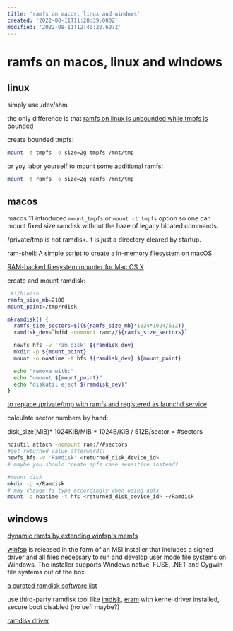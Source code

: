 ```yaml
---
title: 'ramfs on macos, linux and windows'
created: '2022-08-11T11:28:39.000Z'
modified: '2022-08-11T12:40:20.607Z'
---
```


# ramfs on macos, linux and windows

## linux

simply use /dev/shm

the only difference is that [ramfs on linux is unbounded while tmpfs is bounded](https://linuxhint.com/create-ramdisk-linux/)

create bounded tmpfs:
```bash
mount -t tmpfs -o size=2g tmpfs /mnt/tmp
```

or yoy labor yourself to mount some additional  ramfs:

```bash
mount -t ramfs -o size=2g ramfs /mnt/tmp
```

## macos

macos 11 introduced `mount_tmpfs` or `mount -t tmpfs` option so one can mount fixed size ramdisk without the haze of legacy bloated commands.

/private/tmp is not ramdisk. it is just a directory cleared by startup.

[ram-shell: A simple script to create a in-memory filesystem on macOS](https://github.com/KizzyCode/ramfs-shell)

[RAM-backed filesystem mounter for Mac OS X](https://github.com/srcshelton/ramfs#:~:text=A%20memory-backed%20filesystem%20mounter%20for%20Mac%20OS%20X,not%20survive%20a%20reboot%20or%20even%20being%20unmounted.)

create and mount ramdisk:
```bash
 #!/bin/sh
ramfs_size_mb=2100
mount_point=/tmp/rdisk

mkramdisk() {
  ramfs_size_sectors=$((${ramfs_size_mb}*1024*1024/512))
  ramdisk_dev=`hdid -nomount ram://${ramfs_size_sectors}`

  newfs_hfs -v 'ram disk' ${ramdisk_dev}
  mkdir -p ${mount_point}
  mount -o noatime -t hfs ${ramdisk_dev} ${mount_point}

  echo "remove with:"
  echo "umount ${mount_point}"
  echo "diskutil eject ${ramdisk_dev}"
}
```

[to replace /private/tmp with ramfs and registered as launchd service](https://www.cnblogs.com/emitial/p/ramfs-on-mac.html)

calculate sector numbers by hand:

disk_size(MiB)* 1024KiB/MiB * 1024B/KiB / 512B/sector = #sectors

```bash
hdiutil attach -nomount ram://#sectors
#get returned value afterwards!
newfs_hfs -v 'Ramdisk' <returned_disk_device_id>
# maybe you should create apfs case sensitive instead?

#mount disk
mkdir -p ~/Ramdisk
# may change fs type accordingly when using apfs
mount -o noatime -t hfs <returned_disk_device_id> ~/Ramdisk
```

## windows

[dynamic ramfs by extending winfsp's memfs](https://github.com/Ceiridge/WinFsp-MemFs-Extended)

[winfsp](https://winfsp.dev/rel/) is released in the form of an MSI installer that includes a signed driver and all files necessary to run and develop user mode file systems on Windows. The installer supports Windows native, FUSE, .NET and Cygwin file systems out of the box.

[a curated ramdisk software list](https://www.geckoandfly.com/21507/ramdisk-virtual-disk-memory/#:~:text=RAMDisk%20is%20a%20program%20that%20takes%20a%20portion,default%20‘ReadyBoost’%20found%20in%20Microsoft%20Windows%20operating%20system.)

use third-party ramdisk tool like [imdisk](https://sourceforge.net/projects/imdisk-toolkit/), [eram](https://github.com/Zero3K/ERAM) with kernel driver installed, secure boot disabled (no uefi maybe?)

[ramdisk driver](https://github.com/guidoreina/ramdisk)

[](https://github.com/aso930/CreateRAMDISK)
